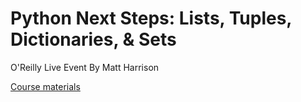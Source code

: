# Python Next Steps: Lists, Tuples, Dictionaries, & Sets

O'Reilly Live Event
By Matt Harrison

[Course materials](https://github.com/mattharrison/pns-list)


